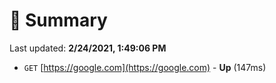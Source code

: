 # 📖 Summary
Last updated: **2/24/2021, 1:49:06 PM**

- `GET` [https://google.com](https://google.com) - **Up** (147ms)
